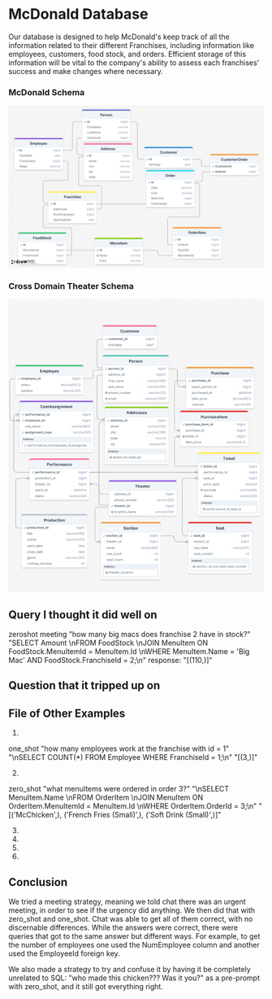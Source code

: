 # McDonald Database

<!-- One+ sentence description or purpose of your database -->
Our database is designed to help McDonald's keep track of all the information related to their different Franchises, including information like employees, customers, food stock, and orders. Efficient storage of this information will be vital to the company's ability to assess each franchises' success and make changes where necessary.

<!-- Picture of Schema  -->
### McDonald Schema
<img src="../mcdonald_database/schema.png">

### Cross Domain Theater Schema
<img src="../cross_domain_theater_database/theater_schema.png">

<!-- Sample question, SQL query, response that worked (if you have one)  -->

## Query I thought it did well on

zeroshot meeting
"how many big macs does franchise 2 have in stock?"
"SELECT Amount \nFROM FoodStock \nJOIN MenuItem ON FoodStock.MenuItemId = MenuItem.Id \nWHERE MenuItem.Name = 'Big Mac' AND FoodStock.FranchiseId = 2;\n"
response: "[(110,)]" 

<!-- Sample question, SQL query, response that did not work (if you have one)  -->
## Question that it tripped up on

<!-- A file outlining at least 6 other examples.  -->
## File of Other Examples
1.
one_shot 
"how many employees work at the franchise with id = 1"
"\nSELECT COUNT(*) FROM Employee WHERE FranchiseId = 1;\n"
"[(3,)]"

2. 
zero_shot
"what menuItems were ordered in order 3?"
"\nSELECT MenuItem.Name \nFROM OrderItem \nJOIN MenuItem ON OrderItem.MenuItemId = MenuItem.Id \nWHERE OrderItem.OrderId = 3;\n"
"[('McChicken',), ('French Fries (Small)',), ('Soft Drink (Small)',)]"

3.


4.


5.


6.

<!-- Describe somewhere which prompting strategies you tried and if you noticed a difference between them. (Note my post only does two of three - which is fine!).  -->
## Conclusion
We tried a meeting strategy, meaning we told chat there was an urgent meeting, in order to see if the urgency did anything. We then did that with zero_shot and one_shot. Chat was able to get all of them correct, with no discernable differences.
While the answers were correct, there were queries that got to the same answer but different ways. For example, to get the number of employees one used the NumEmployee column and another used the EmployeeId foreign key.

We also made a strategy to try and confuse it by having it be completely unrelated to SQL: "who made this chicken??? Was it you?" as a pre-prompt with zero_shot, and it still got everything right.

